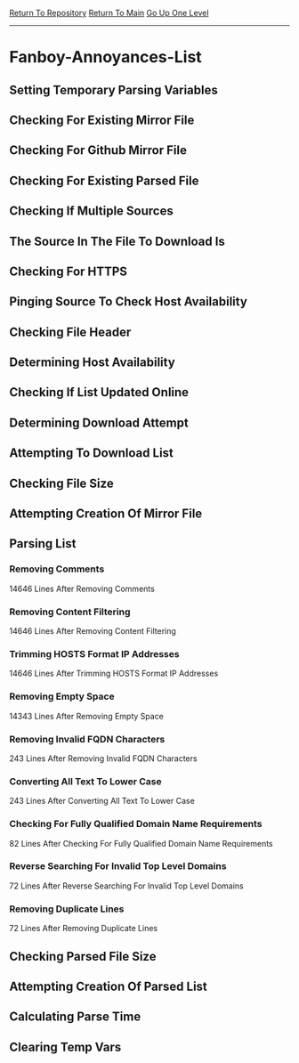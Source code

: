 [Return To Repository](https://github.com/deathbybandaid/piholeparser/)
[Return To Main](https://github.com/deathbybandaid/piholeparser/blob/master/RecentRunLogs/Mainlog.md)
[Go Up One Level](https://github.com/deathbybandaid/piholeparser/blob/master/RecentRunLogs/TopLevelScripts/30-Processing-External-Blacklists.md)
____________________________________
# Fanboy-Annoyances-List
## Setting Temporary Parsing Variables
## Checking For Existing Mirror File
## Checking For Github Mirror File
## Checking For Existing Parsed File
## Checking If Multiple Sources
## The Source In The File To Download Is
## Checking For HTTPS
## Pinging Source To Check Host Availability
## Checking File Header
## Determining Host Availability
## Checking If List Updated Online
## Determining Download Attempt
## Attempting To Download List
## Checking File Size
## Attempting Creation Of Mirror File
## Parsing List
### Removing Comments
14646 Lines After Removing Comments
### Removing Content Filtering
14646 Lines After Removing Content Filtering
### Trimming HOSTS Format IP Addresses
14646 Lines After Trimming HOSTS Format IP Addresses
### Removing Empty Space
14343 Lines After Removing Empty Space
### Removing Invalid FQDN Characters
243 Lines After Removing Invalid FQDN Characters
### Converting All Text To Lower Case
243 Lines After Converting All Text To Lower Case
### Checking For Fully Qualified Domain Name Requirements
82 Lines After Checking For Fully Qualified Domain Name Requirements
### Reverse Searching For Invalid Top Level Domains
72 Lines After Reverse Searching For Invalid Top Level Domains
### Removing Duplicate Lines
72 Lines After Removing Duplicate Lines
## Checking Parsed File Size
## Attempting Creation Of Parsed List
## Calculating Parse Time
## Clearing Temp Vars
